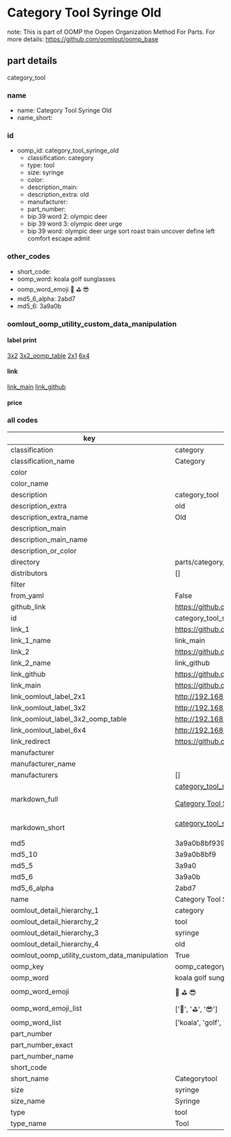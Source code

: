 # Category Tool Syringe Old  

note: This is part of OOMP the Oopen Organization Method For Parts. For more details: https://github.com/oomlout/oomp_base

##  part details
  



category_tool



### name
* name: Category Tool Syringe Old
* name_short: 
### id
* oomp_id: category_tool_syringe_old
  * classification: category
  * type: tool
  * size: syringe
  * color: 
  * description_main: 
  * description_extra: old
  * manufacturer: 
  * part_number: 
  * bip 39 word 2: olympic deer
  * bip 39 word 3: olympic deer urge
  * bip 39 word: olympic deer urge sort roast train uncover define left comfort escape admit

### other_codes
* short_code: 
* oomp_word: koala golf sunglasses
* oomp_word_emoji :koala: :golf: :sunglasses:
* md5_6_alpha: 2abd7
* md5_6: 3a9a0b






### oomlout_oomp_utility_custom_data_manipulation
#### label print
[3x2](http://192.168.1.245:1112/?label=oomp%202abd7)
[3x2_oomp_table](http://192.168.1.108:1112/?label=oomp%202abd7)
[2x1](http://192.168.1.242:1112/?label=oomp%202abd7)
[6x4](http://192.168.1.55:1112/?label=oomp%202abd7)    

#### link

[link_main](https://github.com/oomlout/oomlout_oomp_version_1_messy/tree/main/parts/category_tool_syringe_old) [link_github](https://github.com/oomlout/oomlout_oomp_version_1_messy/tree/main/parts/category_tool_syringe_old)                             

#### price







### all codes 
| key | value |  
| --- | --- |  
| classification | category |  
| classification_name | Category |  
| color |  |  
| color_name |  |  
| description | category_tool |  
| description_extra | old |  
| description_extra_name | Old |  
| description_main |  |  
| description_main_name |  |  
| description_or_color |   |  
| directory | parts/category_tool_syringe_old |  
| distributors | [] |  
| filter |  |  
| from_yaml | False |  
| github_link | https://github.com/oomlout/oomlout_oomp_part_src/tree/main/parts/category_tool_syringe_old |  
| id | category_tool_syringe_old |  
| link_1 | https://github.com/oomlout/oomlout_oomp_version_1_messy/tree/main/parts/category_tool_syringe_old |  
| link_1_name | link_main |  
| link_2 | https://github.com/oomlout/oomlout_oomp_version_1_messy/tree/main/parts/category_tool_syringe_old |  
| link_2_name | link_github |  
| link_github | https://github.com/oomlout/oomlout_oomp_version_1_messy/tree/main/parts/category_tool_syringe_old |  
| link_main | https://github.com/oomlout/oomlout_oomp_version_1_messy/tree/main/parts/category_tool_syringe_old |  
| link_oomlout_label_2x1 | http://192.168.1.242:1112/?label=oomp%202abd7 |  
| link_oomlout_label_3x2 | http://192.168.1.245:1112/?label=oomp%202abd7 |  
| link_oomlout_label_3x2_oomp_table | http://192.168.1.108:1112/?label=oomp%202abd7 |  
| link_oomlout_label_6x4 | http://192.168.1.55:1112/?label=oomp%202abd7 |  
| link_redirect | https://github.com/oomlout/oomlout_oomp_version_1_messy/tree/main/parts/category_tool_syringe_old |  
| manufacturer |  |  
| manufacturer_name |  |  
| manufacturers | [] |  
| markdown_full | [category_tool_syringe_old](none)<br>[](none)<br>[Category Tool Syringe Old](none)<br><br> |  
| markdown_short | [category_tool_syringe_old](none)<br><br> |  
| md5 | 3a9a0b8bf9399d979c5d8cf9dece54d2 |  
| md5_10 | 3a9a0b8bf9 |  
| md5_5 | 3a9a0 |  
| md5_6 | 3a9a0b |  
| md5_6_alpha | 2abd7 |  
| name | Category Tool Syringe Old |  
| oomlout_detail_hierarchy_1 | category |  
| oomlout_detail_hierarchy_2 | tool |  
| oomlout_detail_hierarchy_3 | syringe |  
| oomlout_detail_hierarchy_4 | old |  
| oomlout_oomp_utility_custom_data_manipulation | True |  
| oomp_key | oomp_category_tool_syringe_old |  
| oomp_word | koala golf sunglasses |  
| oomp_word_emoji | :koala: :golf: :sunglasses: |  
| oomp_word_emoji_list | [':koala:', ':golf:', ':sunglasses:'] |  
| oomp_word_list | ['koala', 'golf', 'sunglasses'] |  
| part_number |  |  
| part_number_exact |  |  
| part_number_name |  |  
| short_code |  |  
| short_name | Categorytool |  
| size | syringe |  
| size_name | Syringe |  
| type | tool |  
| type_name | Tool |  

